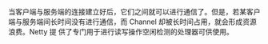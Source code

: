 当客户端与服务端的连接建立好后，它们之间就可以进行通信了。但是，若某客户端与服务端间长时间没有进行通信，而 Channel 却被长时间占用，就会形成资源浪费。Netty 提
供了专门用于进行读写操作空闲检测的处理器可供使用。